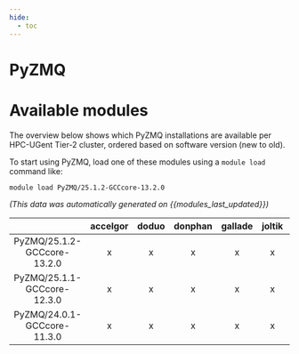 ```yaml
---
hide:
  - toc
---
```


PyZMQ
=====

# Available modules


The overview below shows which PyZMQ installations are available per HPC-UGent Tier-2 cluster, ordered based on software version (new to old).

To start using PyZMQ, load one of these modules using a `module load` command like:

```shell
module load PyZMQ/25.1.2-GCCcore-13.2.0
```

*(This data was automatically generated on {{modules_last_updated}})*  

| |accelgor|doduo|donphan|gallade|joltik|shinx|skitty|
| :---: | :---: | :---: | :---: | :---: | :---: | :---: | :---: |
|PyZMQ/25.1.2-GCCcore-13.2.0|x|x|x|x|x|x|x|
|PyZMQ/25.1.1-GCCcore-12.3.0|x|x|x|x|x|x|x|
|PyZMQ/24.0.1-GCCcore-11.3.0|x|x|x|x|x|-|-|
